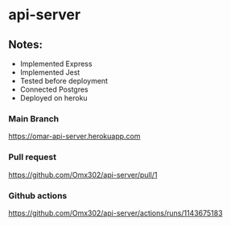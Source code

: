 # api-server

## Notes:
- Implemented Express
- Implemented Jest
- Tested before deployment
- Connected Postgres
- Deployed on heroku


### Main Branch
https://omar-api-server.herokuapp.com
### Pull request
https://github.com/Omx302/api-server/pull/1
### Github actions
https://github.com/Omx302/api-server/actions/runs/1143675183
